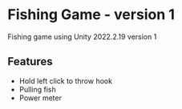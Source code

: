 
# Fishing Game - version 1

Fishing game using Unity 2022.2.19 version 1




## Features

- Hold left click to throw hook
- Pulling fish
- Power meter

